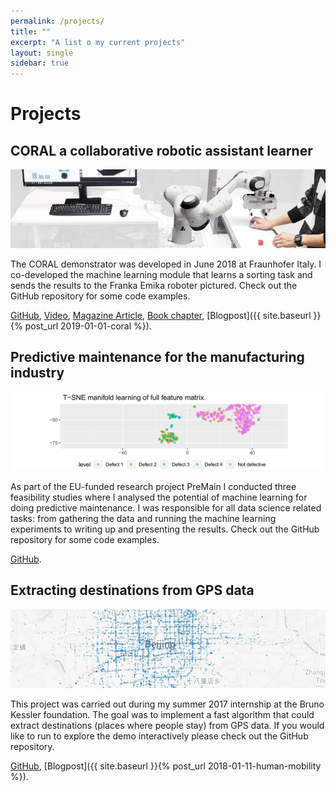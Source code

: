 ```yaml
---
permalink: /projects/
title: ""
excerpt: "A list o my current projects"
layout: single
sidebar: true
---
```

# Projects

## CORAL a collaborative robotic assistant learner

![jpg](/assets/images/projects/coral_teaser.jpg)

The CORAL demonstrator was developed in June 2018 at Fraunhofer Italy. I
co-developed the machine learning module that learns a sorting task and sends
the results to the Franka Emika roboter pictured. Check out the GitHub
repository for some code examples.

[GitHub](https://github.com/sebastianbertoli-portfolio/coral-summary),
[Video](/assets/videos/coral.gif),
[Magazine Article](/assets/documents/coral_magazine.pdf), 
[Book chapter](/assets/documents/coral_bookchapter.pdf),
[Blogpost]({{ site.baseurl }}{% post_url 2019-01-01-coral %}).

## Predictive maintenance for the manufacturing industry

![jpg](/assets/images/projects/premain_teaser.jpg)

As part of the EU-funded research project PreMain I conducted three feasibility
studies where I analysed the potential of machine learning for doing predictive
maintenance. I was responsible for all data science related tasks: from
gathering the data and running the machine learning experiments to writing up
and presenting the results. Check out the GitHub repository for some code
examples.

[GitHub](https://github.com/sebastianbertoli-portfolio/premain-summary).

## Extracting destinations from GPS data

![jpg](/assets/images/projects/readme_teaser.jpg)

This project was carried out during my summer 2017 internship at the Bruno
Kessler foundation. The goal was to implement a fast algorithm that could
extract destinations (places where people stay) from GPS data. If you would
like to run to explore the demo interactively please check out the GitHub
repository.

[GitHub](https://github.com/sebastianbertoli/Github-internship_human_mobility), 
[Blogpost]({{ site.baseurl }}{% post_url 2018-01-11-human-mobility %}).
